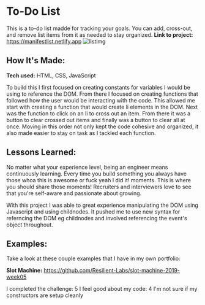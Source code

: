 # To-Do List
This is a to-do list madde for tracking your goals. You can add, cross-out, and remove list items from it as needed to stay organized.
**Link to project:** https://manifestlist.netlify.app
![listimg](https://user-images.githubusercontent.com/102004376/165017824-5459ec5c-00cf-4df6-990e-e1ec631c1447.JPG)


## How It's Made:
**Tech used:** HTML, CSS, JavaScript

To build this I first focused on creating constants for variables I would be using to reference the DOM. From there I focused on creating functions that followed how the user would be interacting with the code. This allowed me start with creating a function that would create li elements in the DOM. Next was the function to click on an li to cross out an item. From there it was a button to clear crossed out items and finally was a button to clear all at once. Moving in this order not only kept the code cohesive and organized, it also made easier to stay on task as I tackled each function. 

## Lessons Learned:
No matter what your experience level, being an engineer means continuously learning. Every time you build something you always have those whoa this is awesome or fuck yeah I did it! moments. This is where you should share those moments! Recruiters and interviewers love to see that you're self-aware and passionate about growing.

With this project I was able to great experience manipulating the DOM using Javascript and using childnodes. It pushed me to use new syntax for referncing the DOM eg childnodes and involved referencing the event's object throughout.


## Examples:
Take a look at these couple examples that I have in my own portfolio:

**Slot Machine:** https://github.com/Resilient-Labs/slot-machine-2019-week05

I completed the challenge: 5
I feel good about my code: 4
I'm not sure if my constructors are setup cleanly
```
